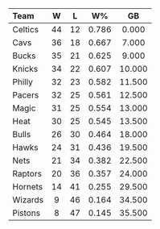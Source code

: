 | Team                             |  W  |  L  |  W%   |   GB   |
|:---------------------------------|:---:|:---:|:-----:|:------:|
| [](/r/bostonceltics) Celtics     | 44  | 12  | 0.786 | 0.000  |
| [](/r/clevelandcavs) Cavs        | 36  | 18  | 0.667 | 7.000  |
| [](/r/mkebucks) Bucks            | 35  | 21  | 0.625 | 9.000  |
| [](/r/nyknicks) Knicks           | 34  | 22  | 0.607 | 10.000 |
| [](/r/sixers) Philly             | 32  | 23  | 0.582 | 11.500 |
| [](/r/pacers) Pacers             | 32  | 25  | 0.561 | 12.500 |
| [](/r/orlandomagic) Magic        | 31  | 25  | 0.554 | 13.000 |
| [](/r/heat) Heat                 | 30  | 25  | 0.545 | 13.500 |
| [](/r/chicagobulls) Bulls        | 26  | 30  | 0.464 | 18.000 |
| [](/r/atlantahawks) Hawks        | 24  | 31  | 0.436 | 19.500 |
| [](/r/gonets) Nets               | 21  | 34  | 0.382 | 22.500 |
| [](/r/torontoraptors) Raptors    | 20  | 36  | 0.357 | 24.000 |
| [](/r/charlottehornets) Hornets  | 14  | 41  | 0.255 | 29.500 |
| [](/r/washingtonwizards) Wizards |  9  | 46  | 0.164 | 34.500 |
| [](/r/detroitpistons) Pistons    |  8  | 47  | 0.145 | 35.500 |